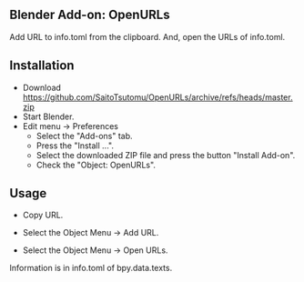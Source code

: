 ## Blender Add-on: OpenURLs

Add URL to info.toml from the clipboard.
And, open the URLs of info.toml.

## Installation

- Download https://github.com/SaitoTsutomu/OpenURLs/archive/refs/heads/master.zip
- Start Blender.
- Edit menu -> Preferences
  - Select the "Add-ons" tab.
  - Press the "Install ...".
  - Select the downloaded ZIP file and press the button "Install Add-on".
  - Check the "Object: OpenURLs".

## Usage

- Copy URL.
- Select the Object Menu -> Add URL.

- Select the Object Menu -> Open URLs.

Information is in info.toml of bpy.data.texts.
